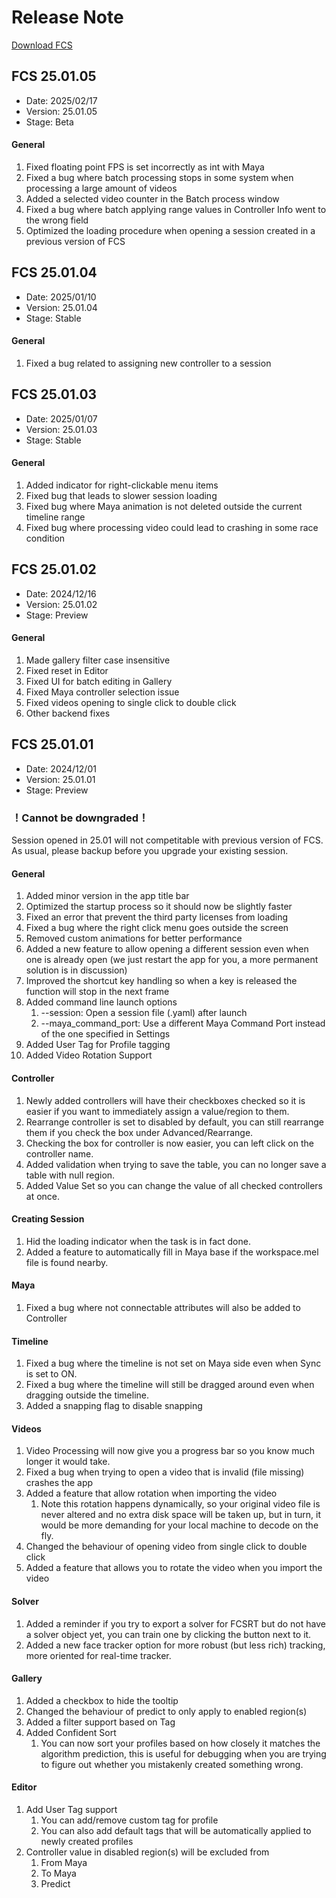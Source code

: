 # Release Note
[Download FCS](https://github.com/ZukunFCS/fcs-doc/releases)

## FCS 25.01.05
- Date: 2025/02/17
- Version: 25.01.05
- Stage: Beta

#### General
1. Fixed floating point FPS is set incorrectly as int with Maya
2. Fixed a bug where batch processing stops in some system when processing a large amount of videos
3. Added a selected video counter in the Batch process window 
4. Fixed a bug where batch applying range values in Controller Info went to the wrong field
5. Optimized the loading procedure when opening a session created in a previous version of FCS

## FCS 25.01.04
- Date: 2025/01/10
- Version: 25.01.04
- Stage: Stable

#### General
1. Fixed a bug related to assigning new controller to a session

## FCS 25.01.03
- Date: 2025/01/07
- Version: 25.01.03
- Stage: Stable

#### General
1. Added indicator for right-clickable menu items
2. Fixed bug that leads to slower session loading
3. Fixed bug where Maya animation is not deleted outside the current timeline range 
4. Fixed bug where processing video could lead to crashing in some race condition

## FCS 25.01.02
- Date: 2024/12/16
- Version: 25.01.02
- Stage: Preview

#### General
1. Made gallery filter case insensitive
2. Fixed reset in Editor
3. Fixed UI for batch editing in Gallery
4. Fixed Maya controller selection issue
5. Fixed videos opening to single click to double click
6. Other backend fixes


## FCS 25.01.01
- Date: 2024/12/01
- Version: 25.01.01
- Stage: Preview

### ！Cannot be downgraded！
Session opened in 25.01 will not competitable with previous version of FCS. 
As usual, please backup before you upgrade your existing session. 

#### General
1. Added minor version in the app title bar
2. Optimized the startup process so it should now be slightly faster
3. Fixed an error that prevent the third party licenses from loading
4. Fixed a bug where the right click menu goes outside the screen
5. Removed custom animations for better performance
6. Added a new feature to allow opening a different session even when one is already open (we just restart the app for you, a more permanent solution is in discussion)
7. Improved the shortcut key handling so when a key is released the function will stop in the next frame
8. Added command line launch options
   1. --session: Open a session file (.yaml) after launch
   2. --maya_command_port: Use a different Maya Command Port instead of the one specified in Settings
9. Added User Tag for Profile tagging
10. Added Video Rotation Support
   
#### Controller
1. Newly added controllers will have their checkboxes checked so it is easier if you want to immediately assign a value/region to them.
2. Rearrange controller is set to disabled by default, you can still rearrange them if you check the box under Advanced/Rearrange. 
3. Checking the box for controller is now easier, you can left click on the controller name. 
4. Added validation when trying to save the table, you can no longer save a table with null region.
5. Added Value Set so you can change the value of all checked controllers at once. 

#### Creating Session
1. Hid the loading indicator when the task is in fact done. 
2. Added a feature to automatically fill in Maya base if the workspace.mel file is found nearby.

#### Maya
1. Fixed a bug where not connectable attributes will also be added to Controller

#### Timeline
1. Fixed a bug where the timeline is not set on Maya side even when Sync is set to ON. 
2. Fixed a bug where the timeline will still be dragged around even when dragging outside the timeline. 
3. Added a snapping flag to disable snapping

#### Videos
1. Video Processing will now give you a progress bar so you know much longer it would take. 
2. Fixed a bug when trying to open a video that is invalid (file missing) crashes the app
3. Added a feature that allow rotation when importing the video
   1. Note this rotation happens dynamically, so your original video file is never altered and no extra disk space will be taken up, but in turn, it would be more demanding for your local machine to decode on the fly.  
4. Changed the behaviour of opening video from single click to double click
5. Added a feature that allows you to rotate the video when you import the video
   
#### Solver
1. Added a reminder if you try to export a solver for FCSRT but do not have a solver object yet, you can train one by clicking the button next to it. 
2. Added a new face tracker option for more robust (but less rich) tracking, more oriented for real-time tracker. 


#### Gallery
1. Added a checkbox to hide the tooltip
2. Changed the behaviour of predict to only apply to enabled region(s)
3. Added a filter support based on Tag
4. Added Confident Sort
   1. You can now sort your profiles based on how closely it matches the algorithm prediction, this is useful for debugging when you are trying to figure out whether you mistakenly created something wrong. 

#### Editor
1. Add User Tag support
   1. You can add/remove custom tag for profile
   2. You can also add default tags that will be automatically applied to newly created profiles
2. Controller value in disabled region(s) will be excluded from 
   1. From Maya
   2. To Maya
   3. Predict
